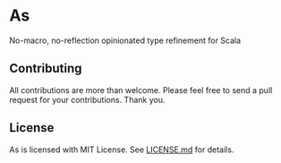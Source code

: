 # As

No-macro, no-reflection opinionated type refinement for Scala

## Contributing

All contributions are more than welcome. Please feel free to send a pull request for your contributions. Thank you.

## License

As is licensed with MIT License. See [LICENSE.md](LICENSE.md) for details.
